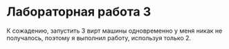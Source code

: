 # Лабораторная работа 3

К сожадению, запустить 3 вирт машины одновременно у меня никак не получалось, поэтому я выполнил работу, используя только 2.
